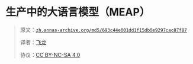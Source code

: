 # 生产中的大语言模型（MEAP）

> 原文：[`zh.annas-archive.org/md5/693c44e001dd1f15db0e9297cac87f87`](https://zh.annas-archive.org/md5/693c44e001dd1f15db0e9297cac87f87)
> 
> 译者：[飞龙](https://github.com/wizardforcel)
> 
> 协议：[CC BY-NC-SA 4.0](http://creativecommons.org/licenses/by-nc-sa/4.0/)